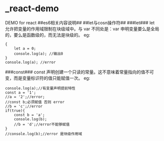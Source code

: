 # _react-demo
DEMO for react
##es6相关内容说明##
##let与cosn操作符##
###let###
let 允许把变量的作用域限制在块级域中。与 var 不同处是：var 申明变量要么是全局的，要么是函数级的，而无法是块级的。
eg:
```
{
    let a = 0;
    console.log(a); //输出0
}
console.log(a); //error
```
###const###
const 声明创建一个只读的常量。这不意味着常量指向的值不可变，而是变量标识符的值只能赋值一次。
eg:          
```
console.log(a);//有变量声明提前特性
const a = '1';
//a = '2';//error;
//const b;必须赋值 否则 error
//b = 'c';//error
if(true){
    const b = 'a';
    console.log(b);
    //b = 'd';//error不能够赋值
}
//console.log(b);//error 是块级作用域
```